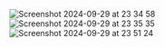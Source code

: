 ![Screenshot 2024-09-29 at 23 34 58](https://github.com/user-attachments/assets/1ed79871-8518-4af5-9e8f-4d6944207a21)
![Screenshot 2024-09-29 at 23 35 35](https://github.com/user-attachments/assets/e47b8bbf-e1d1-4784-a9bb-29d5bfb621fa)
![Screenshot 2024-09-29 at 23 51 24](https://github.com/user-attachments/assets/233c6c2a-4795-4026-ba4d-701e2b6865cc)
